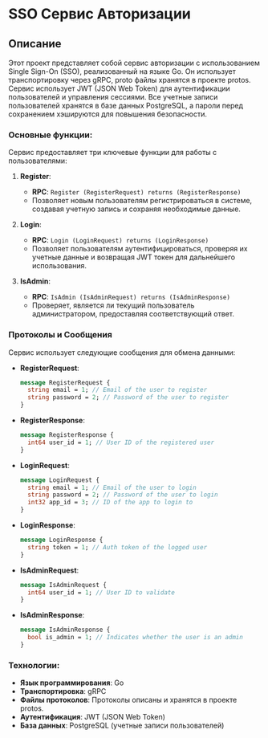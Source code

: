 # SSO Сервис Авторизации

## Описание

Этот проект представляет собой сервис авторизации с использованием Single Sign-On (SSO), реализованный на языке Go. Он использует транспортировку через gRPC, proto файлы хранятся в проекте protos. Сервис использует JWT (JSON Web Token) для аутентификации пользователей и управления сессиями. Все учетные записи пользователей хранятся в базе данных PostgreSQL, а пароли перед сохранением хэшируются для повышения безопасности.


### Основные функции:

Сервис предоставляет три ключевые функции для работы с пользователями:

1. **Register**: 
   - **RPC**: `Register (RegisterRequest) returns (RegisterResponse)`
   - Позволяет новым пользователям регистрироваться в системе, создавая учетную запись и сохраняя необходимые данные.

2. **Login**: 
   - **RPC**: `Login (LoginRequest) returns (LoginResponse)`
   - Позволяет пользователям аутентифицироваться, проверяя их учетные данные и возвращая JWT токен для дальнейшего использования.

3. **IsAdmin**: 
   - **RPC**: `IsAdmin (IsAdminRequest) returns (IsAdminResponse)`
   - Проверяет, является ли текущий пользователь администратором, предоставляя соответствующий ответ.
  
### Протоколы и Сообщения

Сервис использует следующие сообщения для обмена данными:

- **RegisterRequest**:
  ```protobuf
  message RegisterRequest {
    string email = 1; // Email of the user to register
    string password = 2; // Password of the user to register
  }
  ```

- **RegisterResponse**:
  ```protobuf
  message RegisterResponse {
    int64 user_id = 1; // User ID of the registered user
  }
  ```

- **LoginRequest**:
  ```protobuf
  message LoginRequest {
    string email = 1; // Email of the user to login
    string password = 2; // Password of the user to login
    int32 app_id = 3; // ID of the app to login to
  }
  ```

- **LoginResponse**:
  ```protobuf
  message LoginResponse {
    string token = 1; // Auth token of the logged user
  }
  ```

- **IsAdminRequest**:
  ```protobuf
  message IsAdminRequest {
    int64 user_id = 1; // User ID to validate
  }
  ```

- **IsAdminResponse**:
  ```protobuf
  message IsAdminResponse {
    bool is_admin = 1; // Indicates whether the user is an admin
  }
  ```

### Технологии:

- **Язык программирования**: Go
- **Транспортировка**: gRPC
- **Файлы протоколов**: Протоколы описаны и хранятся в проекте protos.
- **Аутентификация**: JWT (JSON Web Token)
- **База данных**: PostgreSQL (учетные записи пользователей)
